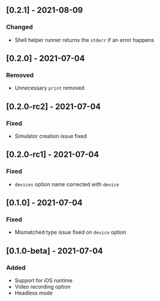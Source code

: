 ## [0.2.1] - 2021-08-09

### Changed

- Shell helper runner returns the `stderr` if an error happens

## [0.2.0] - 2021-07-04

### Removed

- Unnecessary `print` removed

## [0.2.0-rc2] - 2021-07-04

### Fixed

- Simulator creation issue fixed

## [0.2.0-rc1] - 2021-07-04

### Fixed

- `devices` option name corrected with `device`

## [0.1.0] - 2021-07-04

### Fixed

- Mismatched type issue fixed on `device` option

## [0.1.0-beta] - 2021-07-04

### Added

- Support for iOS runtime
- Video recording option
- Headless mode
